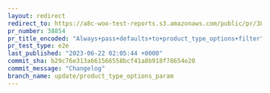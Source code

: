 ```yaml
---
layout: redirect
redirect_to: https://a8c-woo-test-reports.s3.amazonaws.com/public/pr/38854/e2e/index.html
pr_number: 38854
pr_title_encoded: "Always+pass+defaults+to+product_type_options+filter"
pr_test_type: e2e
last_published: "2023-06-22 02:05:44 +0000"
commit_sha: b29c76e313a661566558bcf41a8b918f78654e20
commit_message: "Changelog"
branch_name: update/product_type_options_param
---
```

